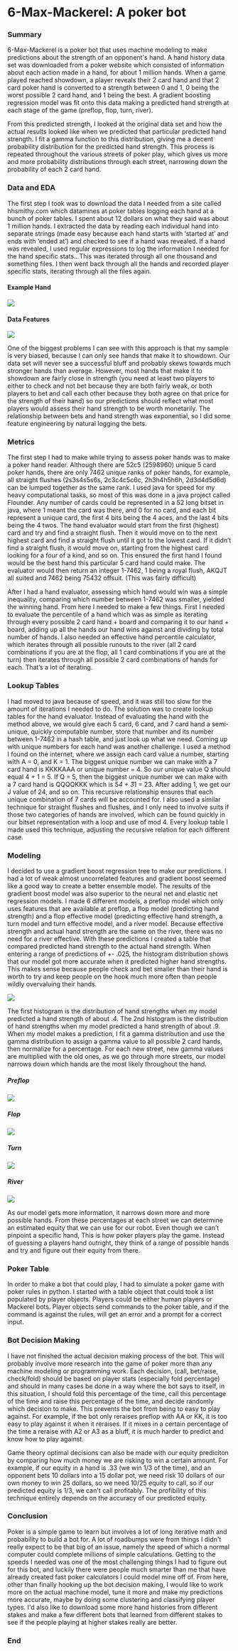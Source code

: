 # 6-Max-Mackerel: A poker bot

### Summary

6-Max-Mackerel is a poker bot that uses machine modeling to make predictions about the strength of an opponent's hand. A hand history data set was downloaded from a poker website which consisted of information about each action made in a hand, for about 1 million hands. When a game played reached showdown, a player reveals their 2 card hand and that 2 card poker hand is converted to a strength between 0 and 1, 0 being the worst possible 2 card hand, and 1 being the best. A gradient boosting regression model was fit onto this data making a predicted hand strength at each stage of the game (preflop, flop, turn, river).

From this predicted strength, I looked at the original data set and how the actual results looked like when we predicted that particular predicted hand strength. I fit a gamma function to this distribution, giving me a decent probability distribution for the predicted hand strength. This process is repeated throughout the various streets of poker play, which gives us more and more probability distributions through each street, narrowing down the probability of each 2 card hand.

### Data and EDA

The first step I took was to download the data I needed from a site called hhsmithy.com which datamines at poker tables logging each hand at a bunch of poker tables. I spent about 12 dollars on what they said was about 1 million hands. I extracted the data by reading each individual hand into separate strings (made easy because each hand starts with ‘started at’ and ends with ‘ended at’) and checked to see if a hand was revealed. If a hand was revealed, I used regular expressions to log the information I needed for the hand specific stats.. This was iterated through all one thousand and something files. I then went back through all the hands and recorded player specific stats, iterating through all the files again.

#### Example Hand
![](https://i.imgur.com/GTMNdPQ.png)

#### Data Features
![](https://i.imgur.com/Cbc6mZJ.png)

One of the biggest problems I can see with this approach is that my sample is very biased, because I can only see hands that make it to showdown. Our data set will never see a successful bluff and probably skews towards much stronger hands than average. However, most hands that make it to showdown are fairly close in strength (you need at least two players to either to check and not bet because they are both fairly weak, or both players to bet and call each other because they both agree on that price for the strength of their hand) so our predictions should reflect what most players would assess their hand strength to be worth monetarily. The relationship between bets and hand strength was exponential, so I did some feature engineering by natural logging the bets.


### Metrics

The first step I had to make while trying to assess poker hands was to make a poker hand reader. Although there are 52c5 (2598960) unique 5 card poker hands, there are only 7462 unique ranks of poker hands, for example, all straight flushes (2s3s4s5s6s, 2c3c4c5c6c, 2h3h4h5h6h, 2d3d4d5d6d) can be lumped together as the same rank. I used java for speed for my heavy computational tasks, so most of this was done in a java project called Flounder. Any number of cards could be represented in a 52 long bitset in java, where 1 meant the card was there, and 0 for no card, and each bit represent a unique card, the first 4 bits being the 4 aces, and the last 4 bits being the 4 twos. The hand evaluator would start from the first (highest) card and try and find a straight flush. Then it would move on to the next highest card and find a straight flush until it got to the lowest card. If it didn’t find a straight flush, it would move on, starting from the highest card looking for a four of a kind, and so on. This ensured the first hand I found would be the best hand this particular 5 card hand could make. The evaluator would then return an integer 1-7462, 1 being a royal flush, AKQJT all suited and 7462 being 75432 offsuit. (This was fairly difficult)

After I had a hand evaluator, assessing which hand would win was a simple inequality, comparing which number between 1-7462 was smaller, yielded the winning hand. From here I needed to make a few things. First I needed to evaluate the percentile of a hand which was as simple as iterating through every possible 2 card hand + board and comparing it to our hand + board, adding up all the hands our hand wins against and dividing by total number of hands. I also needed an effective hand percentile calculator, which iterates through all possible runouts to the river (all 2 card combinations if you are at the flop, all 1 card combinations if you are at the turn) then iterates through all possible 2 card combinations of hands for each. That’s a lot of iterating.

### Lookup Tables

I had moved to java because of speed, and it was still too slow for the amount of iterations I needed to do. The solution was to create lookup tables for the hand evaluator. Instead of evaluating the hand with the method above, we would give each 5 card, 6 card, and 7 card hand a semi-unique, quickly computable number, store that number and its number between 1-7462 in a hash table, and just look up what we need. Coming up with unique numbers for each hand was another challenge. I used a method I found on the internet, where we assign each card value a number, starting with A = 0, and K = 1. The biggest unique number we can make with a 7 card hand is KKKKAAA or unique number = 4. So our unique value Q should equal 4 + 1 = 5. If Q = 5, then the biggest unique number we can make with a 7 card hand is QQQQKKK which is 5*4 + 3*1 = 23. After adding 1, we get our J value of 24, and so on. This recursive relationship ensures that each unique combination of 7 cards will be accounted for. I also used a similar technique for straight flushes and flushes, and I only need to involve suits if those two categories of hands are involved, which can  be found quickly in our bitset representation with a loop and use of mod 4. Every lookup table I made used this technique, adjusting the recursive relation for each different case.
	
### Modeling

I decided to use a gradient boost regression tree to make our predictions. I had a lot of weak almost uncorrelated features and gradient boost seemed like a good way to create a better ensemble model. The results of the gradient boost model was also superior to the neural net and elastic net regression models. I made 6 different models, a preflop model which only uses features that are available at preflop, a flop model (predicting hand strength) and a flop effective model (predicting effective hand strength, a turn model and turn effective model, and a river model. Because effective strength and actual hand strength are the same on the river, there was no need for a river effective. With these predictions I created a table that compared predicted hand strength to the actual hand strength. When entering a range of predictions of +- .025, the histogram distribution shows that our model got more accurate when it predicted higher hand strengths. This makes sense because people check and bet smaller than their hand is worth to try and keep people on the hook much more often than people wildly overvaluing their hands.
	
![](https://i.imgur.com/IZa2eEU.png)

The first histogram is the distribution of hand strengths when my model predicted a hand strength of about .4. The 2nd histogram is the distribution of hand strengths when my model predicted a hand strength of about .9. When my model makes a prediction, I fit a gamma distribution and use the gamma distribution to assign a gamma value to all possible 2 card hands, then normalize for a percentage. For each new street, new gamma values are multiplied with the old ones, as we go through more streets, our model narrows down which hands are the most likely throughout the hand.

##### Preflop
![](https://i.imgur.com/CxsJyQP.png)
##### Flop
![](https://i.imgur.com/ZFB833a.png)
##### Turn
![](https://i.imgur.com/NWY6BEd.png)
##### River
![](https://i.imgur.com/yiRKtgv.png)

As our model gets more information, it narrows down more and more possible hands. From these percentages at each street we can determine an estimated equity that we can use for our robot. Even though we can’t pinpoint a specific hand, This is how poker players play the game. Instead of guessing a players hand outright, they think of a range of possible hands and try and figure out their equity from there.

### Poker Table

In order to make a bot that could play, I had to simulate a poker game with poker rules in python. I started with a table object that could took a list populated by player objects. Players could be either human players or Mackerel bots. Player objects send commands to the poker table, and if the command is against the rules, will get an error and a prompt for a correct input.

### Bot Decision Making

I have not finished the actual decision making process of the bot. This will probably involve more research into the game of poker more than any machine modeling or programming work. Each decision, (call, bet/raise, check/fold) should be based on player stats (especially fold percentage) and should in many cases be done in a way where the bot says to itself, in this situation, I should fold this percentage of the time, call this percentage of the time and raise this percentage of the time, and decide randomly which decision to make. This prevents the bot from being to easy to play against. For example, if the bot only reraises preflop with AA or KK, it is too easy to play against it when it reraises. If it mixes in a certain percentage of the time a reraise with A2 or A3 as a bluff, it is much harder to predict and know how to play against.

Game theory optimal decisions can also be made with our equity prediciton by comparing how much money we are risking to win a certain amount. For example, if our equity in a hand is .33 (we win 1/3 of the time), and an opponent bets 10 dollars into a 15 dollar pot, we need risk 10 dollars of our own money to win 25 dollars, so we need 10/25 equity to call, so if our predicted equity is 1/3, we can't call profitably. The profibility of this technique entirely depends on the accuracy of our predicted equity.

### Conclusion

Poker is a simple game to learn but involves a lot of long iterative math and probability to build a bot for. A lot of roadbumps were from things I didn't really expect to be that big of an issue, namely the speed of which a normal computer could complete millions of simple calculations. Getting to the speeds I needed was one of the most challenging things I had to figure out for this bot, and luckily there were people much smarter than me that have already created fast poker calculators I could model mine off of. From here, other than finally hooking up the bot decision making, I would like to work more on the actual machine model, tune it more and make my predictions more accurate, maybe by doing some clustering and classifying player types. I'd also like to download some more hand histories from different stakes and make a few different bots that learned from different stakes to see if the people playing at higher stakes really are better.

### End
